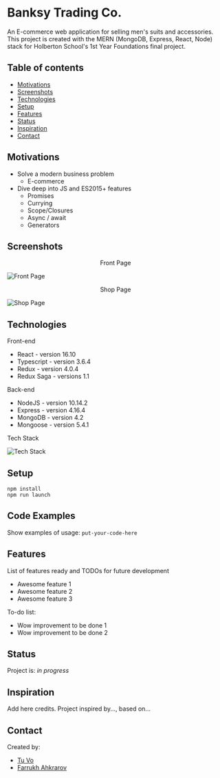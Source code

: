 # Banksy Trading Co.

An E-commerce web application for selling men's suits and accessories. This project is created with the MERN (MongoDB, Express, React, Node) stack for Holberton School's 1st Year Foundations final project.

## Table of contents

- [Motivations](#motivations)
- [Screenshots](#screenshots)
- [Technologies](#technologies)
- [Setup](#setup)
- [Features](#features)
- [Status](#status)
- [Inspiration](#inspiration)
- [Contact](#contact)

## Motivations

- Solve a modern business problem
  - E-commerce
- Dive deep into JS and ES2015+ features
  - Promises
  - Currying
  - Scope/Closures
  - Async / await
  - Generators

## Screenshots

<p align="center">Front Page</p>

![Front Page](https://i.imgur.com/ixVwWeg.png)

<p align="center">Shop Page</p>

![Shop Page](https://i.imgur.com/ooQeDNb.jpg)

## Technologies

Front-end

- React - version 16.10
- Typescript - version 3.6.4
- Redux - version 4.0.4
- Redux Saga - versions 1.1

Back-end

- NodeJS - version 10.14.2
- Express - version 4.16.4
- MongoDB - version 4.2
- Mongoose - version 5.4.1

Tech Stack

![Tech Stack](https://i.imgur.com/zb5ld5f.png)

## Setup

```
npm install
npm run launch
```

## Code Examples

Show examples of usage:
`put-your-code-here`

## Features

List of features ready and TODOs for future development

- Awesome feature 1
- Awesome feature 2
- Awesome feature 3

To-do list:

- Wow improvement to be done 1
- Wow improvement to be done 2

## Status

Project is: _in progress_

## Inspiration

Add here credits. Project inspired by..., based on...

## Contact

Created by:

- [Tu Vo](https://github.com/tuvo1106)
- [Farrukh Ahkrarov](https://github.com/narnat)
